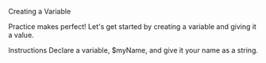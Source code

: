 Creating a Variable

Practice makes perfect! Let's get started by creating a variable and giving it a value.

Instructions
Declare a variable, $myName, and give it your name as a string.